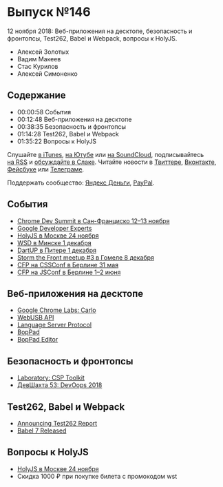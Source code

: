 # Выпуск №146

12 ноября 2018: Веб-приложения на десктопе, безопасность и фронтопсы, Test262, Babel и Webpack, вопросы к HolyJS.

- Алексей Золотых
- Вадим Макеев
- Стас Курилов
- Алексей Симоненко

## Содержание

- 00:00:58 События
- 00:12:48 Веб-приложения на десктопе
- 00:38:35 Безопасность и фронтопсы
- 01:14:28 Test262, Babel и Webpack
- 01:35:22 Вопросы к HolyJS

Слушайте [в iTunes](https://itunes.apple.com/podcast/id1080500016), [на Ютубе](https://www.youtube.com/playlist?list=PLMBnwIwFEFHcwuevhsNXkFTcadeX5R1Go) или [на SoundCloud](https://soundcloud.com/web-standards), подписывайтесь [на RSS](https://web-standards.ru/podcast/feed/) и [обсуждайте в Слаке](http://slack.web-standards.ru/). Читайте новости в [Твиттере](https://twitter.com/webstandards_ru), [Вконтакте](https://vk.com/webstandards_ru), [Фейсбуке](https://www.facebook.com/webstandardsru) или [Телеграме](https://t.me/webstandards_ru).

Поддержать сообщество: [Яндекс Деньги](https://money.yandex.ru/to/41001119329753), [PayPal](https://www.paypal.me/pepelsbey).

## События

- [Chrome Dev Summit в Сан-Франциско 12–13 ноября](https://developer.chrome.com/devsummit/)
- [Google Developer Experts](https://developers.google.com/experts/all/technology/web-technologies)
- [HolyJS в Москве 24 ноября](https://holyjs-moscow.ru/)
- [WSD в Минске 1 декабря](https://wsd.events/2018/12/01/)
- [DartUP в Питере 1 декабря](https://dartup.ru/)
- [Storm the Front meetup #3 в Гомеле 8 декабря](https://vk.com/storm_the_front)
- [CFP на CSSConf в Берлине 31 мая](https://2019.cssconf.eu/call-for-speakers/)
- [CFP на JSConf в Берлине 1–2 июня](https://2019.jsconf.eu/call-for-speakers/)

## Веб-приложения на десктопе

- [Google Chrome Labs: Carlo](https://github.com/GoogleChromeLabs/carlo)
- [WebUSB API](https://wicg.github.io/webusb/)
- [Language Server Protocol](https://microsoft.github.io/language-server-protocol/)
- [BopPad](https://www.keithmcmillen.com/products/boppad/)
- [BopPad Editor](https://files.keithmcmillen.com/products/boppad/editor/)

## Безопасность и фронтопсы

- [Laboratory: CSP Toolkit](https://addons.mozilla.org/en-US/firefox/addon/laboratory-by-mozilla/)
- [ДевШахта 53: DevOops 2018](https://soundcloud.com/devschacht/devschacht-53)

## Test262, Babel и Webpack

- [Announcing Test262 Report](https://bocoup.com/blog/announcing-test262-report)
- [Babel 7 Released](https://babeljs.io/blog/2018/08/27/7.0.0)

## Вопросы к HolyJS

- [HolyJS в Москве 24 ноября](https://holyjs-moscow.ru/)
- Скидка 1000 ₽ при покупке билета с промокодом wst
